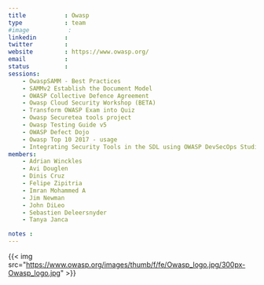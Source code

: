 ```yaml
---
title           : Owasp
type            : team
#image           :
linkedin        :
twitter         :
website         : https://www.owasp.org/
email           :
status          :
sessions:
    - OwaspSAMM - Best Practices
    - SAMMv2 Establish the Document Model
    - OWASP Collective Defence Agreement
    - Owasp Cloud Security Workshop (BETA)
    - Transform OWASP Exam into Quiz
    - Owasp Securetea tools project
    - Owasp Testing Guide v5
    - OWASP Defect Dojo
    - Owasp Top 10 2017 - usage
    - Integrating Security Tools in the SDL using OWASP DevSecOps Studio
members:
    - Adrian Winckles
    - Avi Douglen
    - Dinis Cruz
    - Felipe Zipitria
    - Imran Mohammed A
    - Jim Newman
    - John DiLeo
    - Sebastien Deleersnyder
    - Tanya Janca

notes :
---
```



{{< img src="https://www.owasp.org/images/thumb/f/fe/Owasp_logo.jpg/300px-Owasp_logo.jpg" >}}



